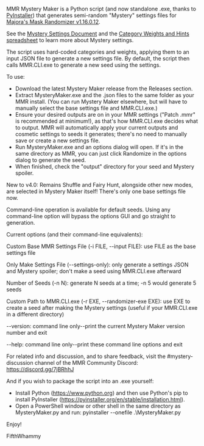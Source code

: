 MMR Mystery Maker is a Python script (and now standalone .exe, thanks to [PyInstaller](https://pyinstaller.org/en/stable/index.html)) that generates semi-random "Mystery" settings files for [Majora's Mask Randomizer v1.16.0.12](https://github.com/ZoeyZolotova/mm-rando).

See the [Mystery Settings Document](https://docs.google.com/document/d/1_He7M9gkYJOkawxZrNsQRtjTyxZLWPAh6xXqBG3HED8/edit?usp=sharing) and the [Category Weights and Hints spreadsheet](https://docs.google.com/spreadsheets/d/1_A8OfnPPWA50BEr5A9p914NYrWza_nx0yJ-HKc5V7D0/edit?usp=sharing) to learn more about Mystery settings.

The script uses hard-coded categories and weights, applying them to an input JSON file to generate a new settings file. By default, the script then calls MMR.CLI.exe to generate a new seed using the settings.

To use:
- Download the latest Mystery Maker release from the Releases section.
- Extract MysteryMaker.exe and the .json files to the same folder as your MMR install. (You can run Mystery Maker elsewhere, but will have to manually select the base settings file and MMR.CLI.exe.)
- Ensure your desired outputs are on in your MMR settings ("Patch .mmr" is recommended at minimum!), as that's how MMR.CLI.exe decides what to output. MMR will automatically apply your current outputs and cosmetic settings to seeds it generates; there's no need to manually save or create a new settings file.
- Run MysteryMaker.exe and an options dialog will open. If it's in the same directory as MMR, you can just click Randomize in the options dialog to generate the seed.
- When finished, check the "output" directory for your seed and Mystery spoiler.

New to v4.0: Remains Shuffle and Fairy Hunt, alongside other new modes, are selected in Mystery Maker itself! There's only one base settings file now.

Command-line operation is available for default seeds. Using any command-line option will bypass the options GUI and go straight to generation.

Current options (and their command-line equivalents):

Custom Base MMR Settings File (-i FILE, --input FILE): use FILE as the base settings file

Only Make Settings File (--settings-only): only generate a settings JSON and Mystery spoiler; don't make a seed using MMR.CLI.exe afterward

Number of Seeds (-n N): generate N seeds at a time; -n 5 would generate 5 seeds

Custom Path to MMR.CLI.exe (-r EXE, --randomizer-exe EXE): use EXE to create a seed after making the Mystery settings (useful if your MMR.CLI.exe in a different directory)

--version: command line only--print the current Mystery Maker version number and exit

--help: command line only--print these command line options and exit

For related info and discussion, and to share feedback, visit the #mystery-discussion channel of the MMR Community Discord: https://discord.gg/7jBRhhJ

And if you wish to package the script into an .exe yourself:

- Install Python (https://www.python.org) and then use Python's pip to install PyInstaller (https://pyinstaller.org/en/stable/installation.html).
- Open a PowerShell window or other shell in the same directory as MysteryMaker.py and run:  pyinstaller --onefile .\MysteryMaker.py

Enjoy!

FifthWhammy
